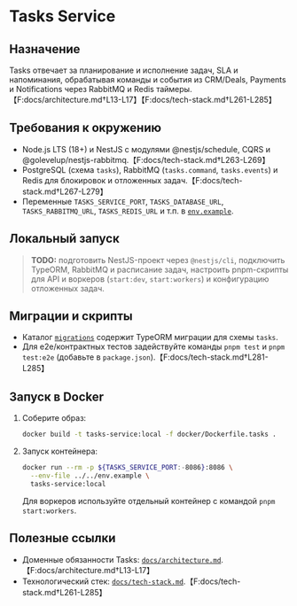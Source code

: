 # Tasks Service

## Назначение
Tasks отвечает за планирование и исполнение задач, SLA и напоминания, обрабатывая команды и события из CRM/Deals, Payments и Notifications через RabbitMQ и Redis таймеры.【F:docs/architecture.md†L13-L17】【F:docs/tech-stack.md†L261-L285】

## Требования к окружению
- Node.js LTS (18+) и NestJS с модулями @nestjs/schedule, CQRS и @golevelup/nestjs-rabbitmq.【F:docs/tech-stack.md†L263-L269】
- PostgreSQL (схема `tasks`), RabbitMQ (`tasks.command`, `tasks.events`) и Redis для блокировок и отложенных задач.【F:docs/tech-stack.md†L267-L279】
- Переменные `TASKS_SERVICE_PORT`, `TASKS_DATABASE_URL`, `TASKS_RABBITMQ_URL`, `TASKS_REDIS_URL` и т.п. в [`env.example`](../../env.example).

## Локальный запуск
> **TODO:** подготовить NestJS-проект через `@nestjs/cli`, подключить TypeORM, RabbitMQ и расписание задач, настроить pnpm-скрипты для API и воркеров (`start:dev`, `start:workers`) и конфигурацию отложенных задач.

## Миграции и скрипты
- Каталог [`migrations`](migrations/) содержит TypeORM миграции для схемы `tasks`.
- Для e2e/контрактных тестов задействуйте команды `pnpm test` и `pnpm test:e2e` (добавьте в `package.json`).【F:docs/tech-stack.md†L281-L285】

## Запуск в Docker
1. Соберите образ:
   ```bash
   docker build -t tasks-service:local -f docker/Dockerfile.tasks .
   ```
2. Запуск контейнера:
   ```bash
   docker run --rm -p ${TASKS_SERVICE_PORT:-8086}:8086 \
     --env-file ../../env.example \
     tasks-service:local
   ```
   Для воркеров используйте отдельный контейнер с командой `pnpm start:workers`.

## Полезные ссылки
- Доменные обязанности Tasks: [`docs/architecture.md`](../../docs/architecture.md#1-общая-структура-сервисов).【F:docs/architecture.md†L13-L17】
- Технологический стек: [`docs/tech-stack.md`](../../docs/tech-stack.md#tasks).【F:docs/tech-stack.md†L261-L285】
